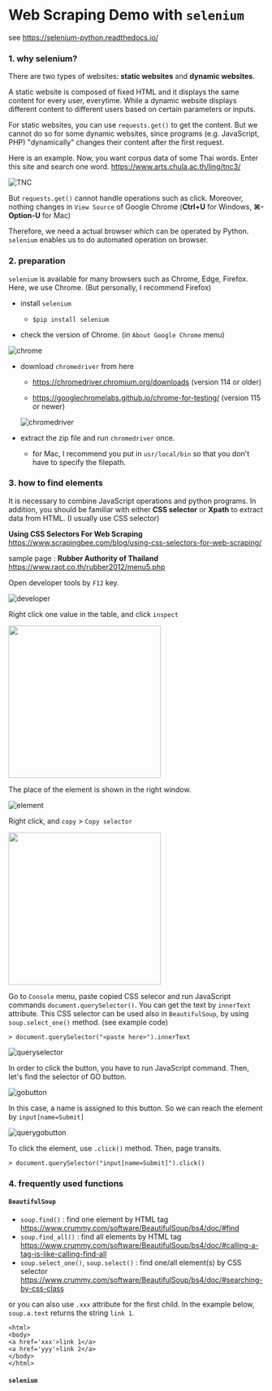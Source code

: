 # Web Scraping Demo with `selenium`

see https://selenium-python.readthedocs.io/

### 1. why selenium?

There are two types of websites: **static websites** and **dynamic websites**. 

A static website is composed of fixed HTML and it displays the same content for every user, everytime. While a dynamic website displays different content to different users based on certain parameters or inputs. 

For static websites, you can use `requests.get()` to get the content. But we cannot do so for some dynamic websites, since programs (e.g. JavaScript, PHP) "dynamically" changes their content after the first request.

Here is an example. Now, you want corpus data of some Thai words. Enter this site and search one word.
https://www.arts.chula.ac.th/ling/tnc3/

![TNC](image/tnc.png)

But `requests.get()` cannot handle operations such as click. Moreover, nothing changes in `View Source` of Google Chrome (**Ctrl+U** for Windows, **⌘-Option-U** for Mac)

Therefore, we need a actual browser which can be operated by Python. `selenium` enables us to do automated operation on browser.

### 2. preparation

`selenium` is available for many browsers such as Chrome, Edge, Firefox. Here, we use Chrome. (But personally, I recommend Firefox)  

- install `selenium`
    
    - `$pip install selenium`

- check the version of Chrome. (in `About Google Chrome` menu)

![chrome](image/chrome_version.png)

- download `chromedriver` from here 

    - https://chromedriver.chromium.org/downloads (version 114 or older)

    - https://googlechromelabs.github.io/chrome-for-testing/ (version 115 or newer)

    ![chromedriver](image/chromedriver.png)

- extract the zip file and run `chromedriver` once.

    - for Mac, I recommend you put in `usr/local/bin` so that you don't have to specify the filepath.

### 3. how to find elements

It is necessary to combine JavaScript operations and python programs. In addition, you should be familiar with either **CSS selector** or **Xpath** to extract data from HTML. (I usually use CSS selector)

**Using CSS Selectors For Web Scraping**
https://www.scrapingbee.com/blog/using-css-selectors-for-web-scraping/

sample page : **Rubber Authority of Thailand**
https://www.raot.co.th/rubber2012/menu5.php

Open developer tools by `F12` key.

![developer](image/chrome_developer.png)

Right click one value in the table, and click `inspect`

<img src="image/chrome_inspect.png" width="300">

The place of the element is shown in the right window.

![element](image/chorme_elements.png)

Right click, and `copy` > `Copy selector`

<img src="image/chrome_selector.png" width="300">

Go to `Console` menu, paste copied CSS selecor and run JavaScript commands `document.querySelector()`. You can get the text by `innerText` attribute. This CSS selector can be used also in `BeautifulSoup`, by using `soup.select_one()` method. (see example code)

~~~
> document.querySelector("<paste here>").innerText
~~~

![queryselector](image/chrome_queryselector.png)


In order to click the button, you have to run JavaScript command. Then, let's find the selector of GO button.

![gobutton](image/chrome_gobutton.png)

In this case, a name is assigned to this button. So we can reach the element by `input[name=Submit]`

![querygobutton](image/chrome_querygobutton.png)

To click the element, use `.click()` method. Then, page transits.

~~~
> document.querySelector("input[name=Submit]").click()
~~~

### 4. frequently used functions

#### `BeautifulSoup`

- `soup.find()` : find one element by HTML tag
https://www.crummy.com/software/BeautifulSoup/bs4/doc/#find
- `soup.find_all()` : find all elements by HTML tag
https://www.crummy.com/software/BeautifulSoup/bs4/doc/#calling-a-tag-is-like-calling-find-all
- `soup.select_one()`, `soup.select()` : find one/all element(s) by CSS selector
https://www.crummy.com/software/BeautifulSoup/bs4/doc/#searching-by-css-class

or you can also use `.xxx` attribute for the first child. In the example below, `soup.a.text` returns the string `link 1`.

~~~
<html>
<body>
<a href='xxx'>link 1</a>
<a href='yyy'>link 2</a>
</body>
</html>
~~~

#### `selenium`